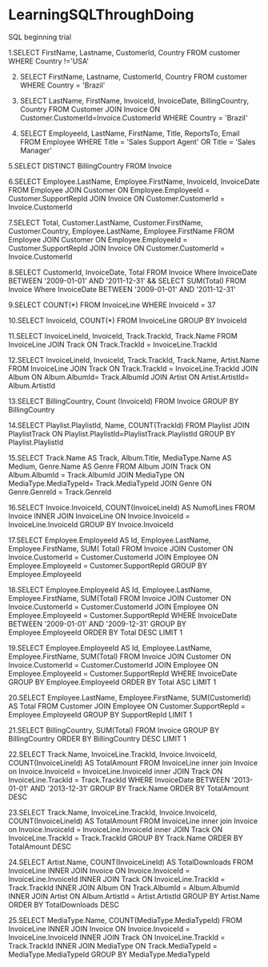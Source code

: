# LearningSQLThroughDoing
SQL beginning trial

1.SELECT FirstName, Lastname, CustomerId, Country FROM customer
  WHERE Country !='USA'

2. SELECT FirstName, Lastname, CustomerId, Country FROM customer
   WHERE Country = 'Brazil'

3. SELECT LastName, FirstName, InvoiceId, InvoiceDate, BillingCountry, Country 
   FROM Customer JOIN Invoice ON Customer.CustomerId=Invoice.CustomerId 
   WHERE Country = 'Brazil'

4. SELECT EmployeeId, LastName, FirstName, Title, ReportsTo, Email
   FROM Employee
   WHERE Title = 'Sales Support Agent'
   OR Title = 'Sales Manager'

5.SELECT DISTINCT BillingCountry
  FROM Invoice

6.SELECT Employee.LastName, Employee.FirstName, InvoiceId, InvoiceDate
  FROM Employee 
  JOIN Customer ON Employee.EmployeeId = Customer.SupportRepId
  JOIN Invoice ON Customer.CustomerId = Invoice.CustomerId

7.SELECT Total, Customer.LastName, Customer.FirstName, Customer.Country, Employee.LastName, Employee.FirstName
  FROM Employee 
  JOIN Customer ON Employee.EmployeeId = Customer.SupportRepId
  JOIN Invoice ON Customer.CustomerId = Invoice.CustomerId

8.SELECT CustomerId, InvoiceDate, Total
  FROM Invoice
  Where InvoiceDate BETWEEN '2009-01-01' AND '2011-12-31'
  &&
  SELECT SUM(Total)
  FROM Invoice
  Where InvoiceDate BETWEEN '2009-01-01' AND '2011-12-31'
  
9.SELECT COUNT(*)
  FROM InvoiceLine
  WHERE InvoiceId = 37
  
10.SELECT InvoiceId, COUNT(*)
   FROM InvoiceLine
   GROUP BY InvoiceId
   
11.SELECT InvoiceLineId, InvoiceId, Track.TrackId, Track.Name
FROM InvoiceLine
JOIN Track
ON Track.TrackId = InvoiceLine.TrackId

12.SELECT InvoiceLineId, InvoiceId, Track.TrackId, Track.Name, Artist.Name
   FROM InvoiceLine
   JOIN Track
   ON Track.TrackId = InvoiceLine.TrackId
   JOIN Album
   ON Album.AlbumId= Track.AlbumId
   JOIN Artist
   ON Artist.ArtistId= Album.ArtistId

13.SELECT BillingCountry, Count (InvoiceId)
   FROM Invoice 
   GROUP BY BillingCountry

14.SELECT Playlist.PlaylistId, Name, COUNT(TrackId)
   FROM Playlist
   JOIN PlaylistTrack
   ON Playlist.PlaylistId=PlaylistTrack.PlaylistId
   GROUP BY Playlist.PlaylistId
  
15.SELECT Track.Name AS Track, Album.Title, MediaType.Name AS Medium, Genre.Name AS Genre
   FROM Album
   JOIN Track
   ON Album.AlbumId  = Track.AlbumId
   JOIN MediaType
   ON MediaType.MediaTypeId= Track.MediaTypeId
   JOIN Genre
   ON Genre.GenreId = Track.GenreId   

16.SELECT Invoice.InvoiceId, COUNT(InvoiceLineId) AS NumofLines
   FROM Invoice
   INNER JOIN InvoiceLine ON Invoice.InvoiceId = InvoiceLine.InvoiceId
   GROUP BY Invoice.InvoiceId

17.SELECT Employee.EmployeeId AS Id, Employee.LastName, Employee.FirstName, SUM( Total)
FROM Invoice
JOIN Customer
ON Invoice.CustomerId = Customer.CustomerId
JOIN Employee
ON Employee.EmployeeId = Customer.SupportRepId
GROUP BY Employee.EmployeeId

18.SELECT Employee.EmployeeId AS Id, Employee.LastName, Employee.FirstName, SUM(Total)
FROM Invoice JOIN Customer 
ON Invoice.CustomerId = Customer.CustomerId 
JOIN Employee
ON Employee.EmployeeId = Customer.SupportRepId 
WHERE InvoiceDate 
BETWEEN '2009-01-01' AND '2009-12-31' 
GROUP BY Employee.EmployeeId
ORDER BY Total DESC LIMIT 1


19.SELECT Employee.EmployeeId AS Id, Employee.LastName, Employee.FirstName, SUM(Total)
FROM Invoice JOIN Customer 
ON Invoice.CustomerId = Customer.CustomerId 
JOIN Employee
ON Employee.EmployeeId = Customer.SupportRepId 
WHERE InvoiceDate 
GROUP BY Employee.EmployeeId
ORDER BY Total ASC LIMIT 1

20.SELECT Employee.LastName, Employee.FirstName, SUM(CustomerId) AS Total 
FROM Customer
JOIN Employee ON Customer.SupportRepId = Employee.EmployeeId
GROUP BY SupportRepId LIMIT 1

21.SELECT BillingCountry, SUM(Total)
FROM Invoice
GROUP BY BillingCountry
ORDER BY BillingCountry DESC LIMIT 1

22.SELECT 
  Track.Name,
  InvoiceLine.TrackId,
  Invoice.InvoiceId,
  COUNT(InvoiceLineId) AS TotalAmount
  FROM InvoiceLine
  inner join Invoice on Invoice.InvoiceId = InvoiceLine.InvoiceId
  inner JOIN Track ON InvoiceLine.TrackId = Track.TrackId
  WHERE InvoiceDate BETWEEN '2013-01-01' AND '2013-12-31'
  GROUP BY Track.Name 
  ORDER BY TotalAmount DESC

23.SELECT 
   Track.Name,
   InvoiceLine.TrackId,
   Invoice.InvoiceId,
   COUNT(InvoiceLineId) AS TotalAmount
   FROM InvoiceLine
   inner join Invoice on Invoice.InvoiceId = InvoiceLine.InvoiceId
   inner JOIN Track ON InvoiceLine.TrackId = Track.TrackId
   GROUP BY Track.Name 
   ORDER BY TotalAmount DESC

24.SELECT Artist.Name,  COUNT(InvoiceLineId) AS TotalDownloads
   FROM InvoiceLine
   INNER JOIN Invoice ON Invoice.InvoiceId = InvoiceLine.InvoiceId
   INNER JOIN Track ON InvoiceLine.TrackId = Track.TrackId
   INNER JOIN Album ON Track.AlbumId = Album.AlbumId
   INNER JOIN Artist ON Album.ArtistId = Artist.ArtistId
   GROUP BY Artist.Name
   ORDER BY TotalDownloads DESC
   
25.SELECT MediaType.Name, COUNT(MediaType.MediaTypeId)
   FROM InvoiceLine
   INNER JOIN Invoice ON Invoice.InvoiceId = InvoiceLine.InvoiceId
   INNER JOIN Track ON InvoiceLine.TrackId = Track.TrackId
   INNER JOIN MediaType ON Track.MediaTypeId = MediaType.MediaTypeId 
   GROUP BY MediaType.MediaTypeId

